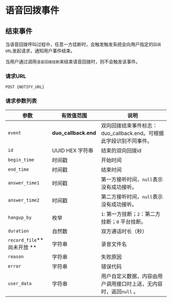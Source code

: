 # 语音回拨事件

## 结束事件

当语音回拨呼叫过程中，任意一方挂断时，会触发触发系统会向用户指定的`回调URL`发起请求，通知用户事件结束。

当用户通过调用`语音回拨挂断`来结束语音回拨时，则不会触发该事件。

### 请求URL

```
POST {NOTIFY_URL}
```

### 请求参数列表

| 参数                     | 有效值范围                | 说明                                       |
| ---------------------- | -------------------- | ---------------------------------------- |
| `event`                | **duo_callback.end** | 双向回拨结束事件标志：duo_callback.end。可根据此字段识别不同事件。 |
| `id`                   | UUID HEX 字符串         | 结束的双向回拨id                               |
| `begin_time`           | 时间戳                  | 开始时间                                    |
| `end_time`             | 时间戳                  | 结束时间                                    |
| `answer_time1`         | 时间戳                  | 第一方接听时间，`null`表示没有成功接听。                  |
| `answer_time2`         | 时间戳                  | 第二方接听时间，`null`表示没有成功接听。                  |
| `hangup_by`            | 枚举                   | `1`: 第一方挂断；`2`：第二方挂断；`0` 平台挂断。           |
| `duration`             | 自然数                  | 双方通话时长（秒）                               |
| `record_file`**尚未开放 ** | 字符串                  | 录音文件名                                   |
| `reason`               | 字符串                  | 失败原因                                    |
| `error`                | 字符串                  | 错误代码                                    |
| `user_data`            | 字符串                  | 用户自定义数据，内容由用户调用接口时上送，无内容时，返回`null` 。     |

